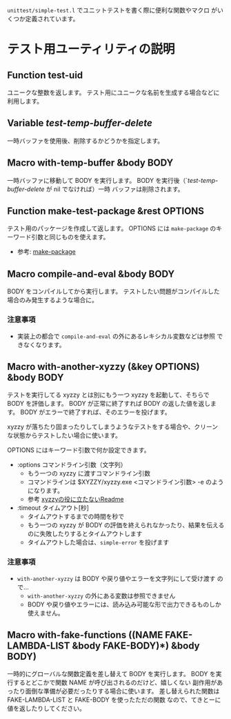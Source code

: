 `unittest/simple-test.l` でユニットテストを書く際に便利な関数やマクロ
がいくつか定義されています。


テスト用ユーティリティの説明
============================

Function test-uid
-----------------
ユニークな整数を返します。
テスト用にユニークな名前を生成する場合などに利用します。

Variable *test-temp-buffer-delete*
----------------------------------
一時バッファを使用後、削除するかどうかを指定します。

Macro with-temp-buffer &body BODY
---------------------------------
一時バッファに移動して BODY を実行します。
BODY を実行後（`*test-temp-buffer-delete* が nil でなければ）一時
バッファは削除されます。


Function make-test-package &rest OPTIONS
----------------------------------------
テスト用のパッケージを作成して返します。
OPTIONS には `make-package` のキーワード引数と同じものを使えます。

- 参考: [make-package](http://xyzzy.s53.xrea.com/reference/wiki.cgi?p=make-package)

Macro compile-and-eval &body BODY
---------------------------------
BODY をコンパイルしてから実行します。
テストしたい問題がコンパイルした場合のみ発生するような場合に。

### 注意事項
- 実装上の都合で `compile-and-eval` の外にあるレキシカル変数などは参照
  できなくなります。

Macro with-another-xyzzy (&key OPTIONS) &body BODY
---------------------------------------------------
テストを実行してる xyzzy とは別にもう一つ xyzzy を起動して、そちらで
BODY を評価します。
BODY が正常に終了すれば BODY の返した値を返します。
BODY がエラーで終了すれば、そのエラーを投げます。

xyzzy が落ちたり固まったりしてしまうようなテストをする場合や、クリーン
な状態からテストしたい場合に使います。

OPTIONS にはキーワード引数で何か設定できます。

- :options コマンドライン引数（文字列）
  - もう一つの xyzzy に渡すコマンドライン引数
  - コマンドラインは $XYZZY/xyzzy.exe <コマンドライン引数> -e <BODY>
    のようになります。
  - 参考 [xyzzyの役に立たないReadme](http://www.jsdlab.co.jp/~kei/download/00README.html)
- :timeout タイムアウト[秒]
  - タイムアウトするまでの時間を秒で
  - もう一つの xyzzy が BODY の評価を終えられなかったり、結果を伝える
    のに失敗したりするとタイムアウトします
  - タイムアウトした場合は、`simple-error` を投げます

### 注意事項
- `with-another-xyzzy` は BODY や戻り値やエラーを文字列にして受け渡す
  ので...
  - `with-another-xyzzy` の外にある変数は参照できません
  - BODY や戻り値やエラーには、読み込み可能な形で出力できるものしか
    使えません。

Macro with-fake-functions ((NAME FAKE-LAMBDA-LIST &body FAKE-BODY)*) &body BODY)
--------------------------------------------------------------------------------
一時的にグローバルな関数定義を差し替えて BODY を実行します。
BODY を実行するとどこかで関数 NAME が呼び出されるのだけど、嬉しくない
副作用があったり面倒な準備が必要だったりする場合に使います。
差し替えられた関数は FAKE-LAMBDA-LIST と FAKE-BODY を使ったただの関数
なので、てきとーに値を返したりしてください。



